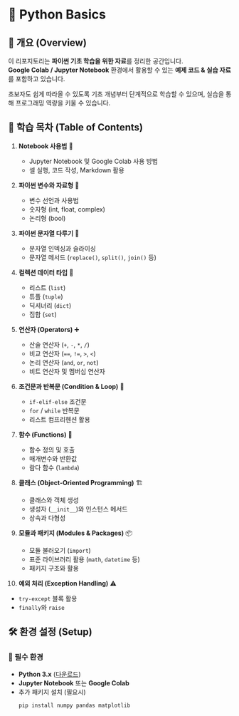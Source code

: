 # 🐍 Python Basics  

## 📖 개요 (Overview)  
이 리포지토리는 **파이썬 기초 학습을 위한 자료**를 정리한 공간입니다.  
**Google Colab / Jupyter Notebook** 환경에서 활용할 수 있는 **예제 코드 & 실습 자료**를 포함하고 있습니다.  

초보자도 쉽게 따라올 수 있도록 기초 개념부터 단계적으로 학습할 수 있으며, 실습을 통해 프로그래밍 역량을 키울 수 있습니다.  

## 📌 학습 목차 (Table of Contents)  

1. **Notebook 사용법** 📓  
   - Jupyter Notebook 및 Google Colab 사용 방법  
   - 셀 실행, 코드 작성, Markdown 활용  

2. **파이썬 변수와 자료형** 🔢  
   - 변수 선언과 사용법  
   - 숫자형 (int, float, complex)  
   - 논리형 (bool)  

3. **파이썬 문자열 다루기** 🔡  
   - 문자열 인덱싱과 슬라이싱  
   - 문자열 메서드 (`replace()`, `split()`, `join()` 등)  

4. **컬렉션 데이터 타입** 📂  
   - 리스트 (`list`)  
   - 튜플 (`tuple`)  
   - 딕셔너리 (`dict`)  
   - 집합 (`set`)  

5. **연산자 (Operators)** ➕  
   - 산술 연산자 (`+`, `-`, `*`, `/`)  
   - 비교 연산자 (`==`, `!=`, `>`, `<`)  
   - 논리 연산자 (`and`, `or`, `not`)  
   - 비트 연산자 및 멤버십 연산자  

6. **조건문과 반복문 (Condition & Loop)** 🔄  
   - `if-elif-else` 조건문  
   - `for` / `while` 반복문  
   - 리스트 컴프리헨션 활용  

7. **함수 (Functions)** 🎯  
   - 함수 정의 및 호출  
   - 매개변수와 반환값  
   - 람다 함수 (`lambda`)  

8. **클래스 (Object-Oriented Programming)** 🏗  
   - 클래스와 객체 생성  
   - 생성자 (`__init__`)와 인스턴스 메서드  
   - 상속과 다형성  

9. **모듈과 패키지 (Modules & Packages)** 📦  
   - 모듈 불러오기 (`import`)  
   - 표준 라이브러리 활용 (`math`, `datetime` 등)  
   - 패키지 구조와 활용  

10. **예외 처리 (Exception Handling)** ⚠  
   - `try-except` 블록 활용  
   - `finally`와 `raise`  

## 🛠 환경 설정 (Setup)  

### 📌 필수 환경  
- **Python 3.x** ([다운로드](https://www.python.org/downloads/))  
- **Jupyter Notebook** 또는 **Google Colab**  
- 추가 패키지 설치 (필요시)  
  ```bash
  pip install numpy pandas matplotlib
